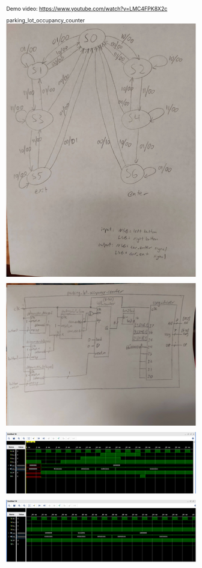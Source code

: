 Demo video: https://www.youtube.com/watch?v=LMC4FPK8X2c

parking_lot_occupancy_counter
![](Screenshots/parking_lot_occupancy_counter_fsm.jpg)

![](Screenshots/parking_lot_occupancy_counter_block.jpg)

![](Screenshots/parking_lot_occupancy_counter_tb(1).PNG)

![](Screenshots/parking_lot_occupancy_counter_tb(2).PNG)
